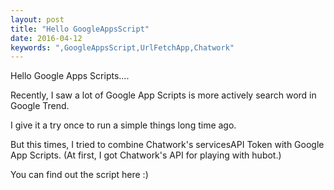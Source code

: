 ```yaml
---
layout: post
title: "Hello GoogleAppsScript"
date: 2016-04-12
keywords: ",GoogleAppsScript,UrlFetchApp,Chatwork"
---
```


Hello Google Apps Scripts....

Recently, I saw a lot of Google App Scripts is more actively search word in Google Trend.

I give it a try once to run a simple things long time ago.

But this times, I tried to combine Chatwork's servicesAPI Token with Google App Scripts.
(At first, I got Chatwork's API for playing with hubot.)

You can find out the script here :)

<script src="https://gist.github.com/auycro/ab7a5bcf7548fc4746217a96906648ec.js"></script>
